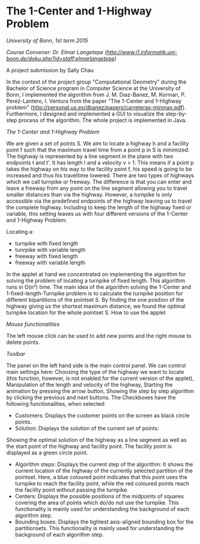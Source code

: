 # The 1-Center and 1-Highway Problem
_University of Bonn, 1st term 2015_

_Course Convener: Dr. Elmar Langetepe (http://www.i1.informatik.uni-bonn.de/doku.php?id=staff:elmarlangetepe)_

A project submission by Sally Chau

In the context of the project group "Computational Geometry" during the Bachelor of Science program in Computer Science at the University of Bonn, I implemented the algorithm from J. M. Dıaz-Banez, M. Korman, P. Perez-Lantero, I. Ventura from the paper "The 1-Center and 1-Highway problem" (http://personal.us.es/dbanez/papers/carreteras-minmax.pdf). Furthermore, I designed and implemented a GUI to visualize the step-by-step process of the algorithm. The whole project is implemented in Java.

_The 1-Center and 1-Highway Problem_

We are given a set of points S. We aim to locate a highway h and a facility point f such that the maximum travel time from a point p in S is minimized. The highway is represented by a line segment in the plane with two endpoints t and t'. It has length l and a velocity v > 1. This means if a point p takes the highway on his way to the facility point f, his speed is going to be increased and thus his traveltime lowered. There are two types of highways which we call turnpike or freeway. The difference is that you can enter and leave a freeway from any point on the line segment allowing you to travel smaller distances than via the highway. However, a turnpike is only accessible via the predefined endpoints of the highway leaving us to travel the complete highway. Including to keep the length of the highway fixed or variable, this setting leaves us with four different versions of the 1-Center and 1-Highway Problem: 

Locating a: 
- turnpike with fixed length
- tunrpike with variable length
- freeway with fixed length
- freeway with variable length

In the applet at hand we concentrated on implementing the algorithm for solving the problem of locating a turnpike of fixed length. This algorithm runs in O(n²) time. 
The main idea of the algorithm solving the 1-Center and 1-fixed-length-Turnpike problem is to calculate the turnpike position for different bipartitions of the pointset S. By finding the one position of the highway giving us the shortest maximum distance, we found the optimal turnpike location for the whole pointset S.
How to use the applet

_Mouse functionalities_

The left mouse click can be used to add new points and the right mouse to delete points.

_Toolbar_

The panel on the left hand side is the main control panel. We can control main settings here:
Choosing the type of the highway we want to locate (this function, however, is not enabled for the current version of the applet),
Manipulation of the length and velocity of the highway,
Starting the animation by pressing the arrow button,
Showing the step by step algorithm by clicking the previous and next buttons.
The Checkboxes have the following functionalities, when selected:

- Customers: Displays the customer points on the screen as black circle points.
- Solution: Displays the solution of the current set of points: 

Showing the optimal solution of the highway as a line segment as well as the start point of the highway and facility point. The facility point is displayed as a green circle point.

- Algorithm steps: Displays the current step of the algorithm: 
It shows the current location of the highway of the currently selected partition of the pointset. 
Here, a blue coloured point indicates that this point uses the turnpike to reach the facility point, while the red coloured points reach the facility point without passing the turnpike.
- Centers: Displays the possible positions of the midpoints of squares covering the area of points which do/do not use the turnpike. 
This functionality is mainly used for understanding the background of each algorithm step.
- Bounding boxes: Displays the tightest axis-aligned bounding box for the partitionsets. 
This functionality is mainly used for understanding the background of each algorithm step.
